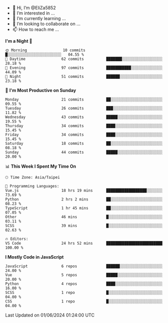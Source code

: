 - 👋 Hi, I’m @EliZa5852
- 👀 I’m interested in ...
- 🌱 I’m currently learning ...
- 💞️ I’m looking to collaborate on ...
- 📫 How to reach me ...

<!--START_SECTION:waka-->
**I'm a Night 🦉** 

```text
🌞 Morning                10 commits          █░░░░░░░░░░░░░░░░░░░░░░░░   04.55 % 
🌆 Daytime                62 commits          ███████░░░░░░░░░░░░░░░░░░   28.18 % 
🌃 Evening                97 commits          ███████████░░░░░░░░░░░░░░   44.09 % 
🌙 Night                  51 commits          ██████░░░░░░░░░░░░░░░░░░░   23.18 % 
```
📅 **I'm Most Productive on Sunday** 

```text
Monday                   21 commits          ██░░░░░░░░░░░░░░░░░░░░░░░   09.55 % 
Tuesday                  26 commits          ███░░░░░░░░░░░░░░░░░░░░░░   11.82 % 
Wednesday                43 commits          █████░░░░░░░░░░░░░░░░░░░░   19.55 % 
Thursday                 34 commits          ████░░░░░░░░░░░░░░░░░░░░░   15.45 % 
Friday                   34 commits          ████░░░░░░░░░░░░░░░░░░░░░   15.45 % 
Saturday                 18 commits          ██░░░░░░░░░░░░░░░░░░░░░░░   08.18 % 
Sunday                   44 commits          █████░░░░░░░░░░░░░░░░░░░░   20.00 % 
```


📊 **This Week I Spent My Time On** 

```text
🕑︎ Time Zone: Asia/Taipei

💬 Programming Languages: 
Vue.js                   18 hrs 19 mins      ██████████████████░░░░░░░   73.69 % 
Python                   2 hrs 2 mins        ██░░░░░░░░░░░░░░░░░░░░░░░   08.23 % 
TypeScript               1 hr 45 mins        ██░░░░░░░░░░░░░░░░░░░░░░░   07.05 % 
Other                    46 mins             █░░░░░░░░░░░░░░░░░░░░░░░░   03.11 % 
SCSS                     39 mins             █░░░░░░░░░░░░░░░░░░░░░░░░   02.63 % 

🔥 Editors: 
VS Code                  24 hrs 52 mins      █████████████████████████   100.00 % 
```

**I Mostly Code in JavaScript** 

```text
JavaScript               6 repos             ██████░░░░░░░░░░░░░░░░░░░   24.00 % 
Vue                      5 repos             █████░░░░░░░░░░░░░░░░░░░░   20.00 % 
Python                   4 repos             ████░░░░░░░░░░░░░░░░░░░░░   16.00 % 
SCSS                     1 repo              █░░░░░░░░░░░░░░░░░░░░░░░░   04.00 % 
CSS                      1 repo              █░░░░░░░░░░░░░░░░░░░░░░░░   04.00 % 
```




 Last Updated on 01/06/2024 01:24:00 UTC
<!--END_SECTION:waka-->
